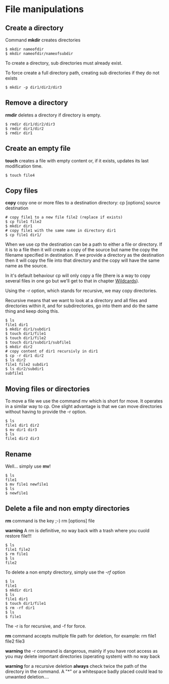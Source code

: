 # File manipulations

## Create a directory

Command **mkdir** creates directories

    $ mkdir nameofdir
    $ mkdir nameofdir/nameofsubdir

To create a directory, sub directories must already exist.

To force create a full directory path, creating sub directories if they do not exists

    $ mkdir -p dir1/dir2/dir3

## Remove a directory

**rmdir** deletes a directory if directory is empty.

    $ rmdir dir1/dir2/dir3
    $ rmdir dir1/dir2
    $ rmdir dir1

## Create an empty file

**touch** creates a file with empty content or,
if it exists, updates its last modification time.

    $ touch file4

## Copy files

**copy** copy one or more files to a destination directory: cp [options] source destination

    # copy file1 to a new file file2 (replace if exists)
    $ cp file1 file2
    $ mkdir dir1
    # copy file1 with the same name in directory dir1
    $ cp file1 dir1/

When we use cp the destination can be a path to either a file or directory.
If it is to a file then it will create a copy of the source but name the copy
 the filename specified in destination.
If we provide a directory as the destination then it will copy the file into that directory and the copy will have the same name as the source.

In it's default behaviour cp will only copy a file (there is a way to copy several files in one go but we'll get to that in chapter [Wildcards](08_wildcards.md)).

Using the -r option, which stands for recursive, we may copy directories.

Recursive means that we want to look at a directory and all files and
directories within it, and for subdirectories, go into them and do the same
thing and keep doing this.

    $ ls
    file1 dir1
    $ mkdir dir1/subdir1
    $ touch dir1/file1
    $ touch dir1/file2
    $ touch dir1/subdir1/subfile1
    $ mkdir dir2
    # copy content of dir1 recursivly in dir1
    $ cp -r dir1 dir2
    $ ls dir2
    file1 file2 subdir1
    $ ls dir2/subdir1
    subfile1

## Moving files or directories

To move a file we use the command mv which is short for move.
It operates in a similar way to cp.
One slight advantage is that we can move directories without having to
provide the -r option.

    $ ls
    file1 dir1 dir2
    $ mv dir1 dir3
    $ ls
    file1 dir2 dir3

## Rename

Well... simply use **mv**!

    $ ls
    file1
    $ mv file1 newfile1
    $ ls
    $ newfile1

## Delete a file and non empty directories

**rm** command is the  key ;-)  rm [options] file

**warning** A rm is definitive, no way back with a trash where you cuold restore file!!!

    $ ls
    file1 file2
    $ rm file1
    $ ls
    file2

To delete a non empty directory, simply use the *-rf* option

    $ ls
    file1
    $ mkdir dir1
    $ ls
    file1 dir1
    $ touch dir1/file1
    $ rm -rf dir1
    $ ls
    $ file1

The -r is for recursive, and -f for force.

**rm** command accepts multiple file path for deletion, for example:  rm file1 file2 file3

**warning** the -r command is dangerous, mainly if you have root access as
you may delete important directories (operating system) with no way back

**warning** for a recursive deletion **always** check twice the path of the
directory in the command. A "*" or a whitespace badly placed could lead to
unwanted deletion....
